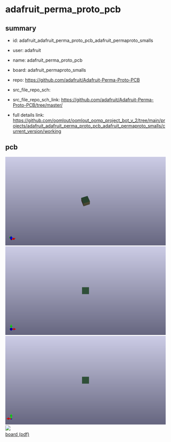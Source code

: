 # adafruit_perma_proto_pcb
 
## summary 
* id: adafruit_adafruit_perma_proto_pcb_adafruit_permaproto_smalls
* user: adafruit
* name: adafruit_perma_proto_pcb
* board: adafruit_permaproto_smalls
* repo: https://github.com/adafruit/Adafruit-Perma-Proto-PCB



* src_file_repo_sch: 
* src_file_repo_sch_link: https://github.com/adafruit/Adafruit-Perma-Proto-PCB/tree/master/
* full details link: https://github.com/oomlout/oomlout_oomp_project_bot_v_2/tree/main/projects/adafruit_adafruit_perma_proto_pcb_adafruit_permaproto_smalls/current_version/working  



## pcb  
![](working_3d_600.png) 
![](working_3d_front_600.png)  
![](working_3d_back_600.png)  
![](working_600.png)  
[board (pdf)](working.pdf)  




